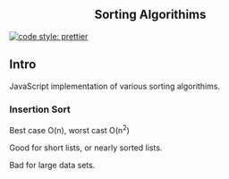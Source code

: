 
<h2 align="center">Sorting Algorithims</h2>



<p align="left">
  <a href="#badge">
    <img alt="code style: prettier" src="https://img.shields.io/badge/code_style-prettier-ff69b4.svg?style=flat-square"></a>

</p>

## Intro

JavaScript implementation of various sorting algorithims.

### Insertion Sort

Best case O(n), worst cast O(n<sup>2</sup>)

Good for short lists, or nearly sorted lists.

Bad for large data sets.